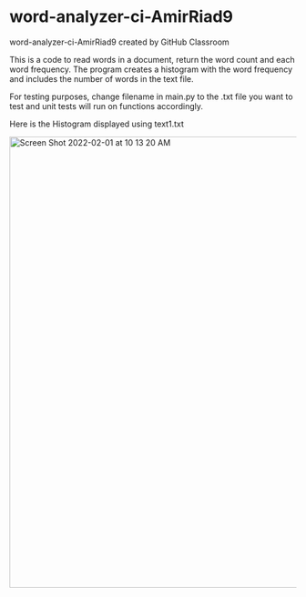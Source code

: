 # word-analyzer-ci-AmirRiad9
word-analyzer-ci-AmirRiad9 created by GitHub Classroom

This is a code to read words in a document, return the word count and each word frequency. The program creates a histogram with the word frequency and includes the number of words in the text file.

For testing purposes, change filename in main.py to the .txt file you want to test and unit tests will run on functions accordingly. 

Here is the Histogram displayed using text1.txt 


<img width="793" alt="Screen Shot 2022-02-01 at 10 13 20 AM" src="https://user-images.githubusercontent.com/60357207/151995590-2e8e8848-e640-4821-ad36-90a670cd314d.png">
